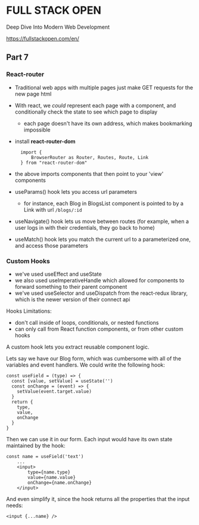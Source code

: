 # FULL STACK OPEN

Deep Dive Into Modern Web Development

https://fullstackopen.com/en/

## Part 7

### React-router

- Traditional web apps with multiple pages just make GET requests for the new page html
- With react, we *could* represent each page with a component, and conditionally check the state to see which page to display
	- each page doesn't have its own address, which makes bookmarking impossible

- install **react-router-dom**
  
		import {
  			BrowserRouter as Router, Routes, Route, Link
		} from "react-router-dom"

- the above imports components that then point to your 'view' components
- useParams() hook lets you access url parameters
	- for instance, each Blog in BlogsList component is pointed to by a Link with url `/blogs/:id`
- useNavigate() hook lets us move between routes (for example, when a user logs in with their credentials, they go back to home)
- useMatch() hook lets you match the current url to a parameterized one, and access those parameters

### Custom Hooks

- we've used useEffect and useState
- we also used useImperativeHandle which allowed for components to forward something to their parent component
- we've used useSelector and useDispatch from the react-redux library, which is the newer version of their connect api

Hooks Limitations:
- don't call inside of loops, conditionals, or nested functions
- can only call from React function components, or from other custom hooks

A custom hook lets you extract reusable component logic.

Lets say we have our Blog form, which was cumbersome with all of the variables and event handlers. We could write the following hook:

	const useField = (type) => {
	  const [value, setValue] = useState('')
	  const onChange = (event) => {
	    setValue(event.target.value)
	  }
	  return {
	    type,
	    value,
	    onChange
	  }
	}

Then we can use it in our form. Each input would have its own state maintained by the hook: 

	const name = useField('text')
		...
		<input>
			type={name.type}
	        value={name.value}
	        onChange={name.onChange} 
		</input>


And even simplify it, since the hook returns all the properties that the input needs:

	<input {...name} /> 